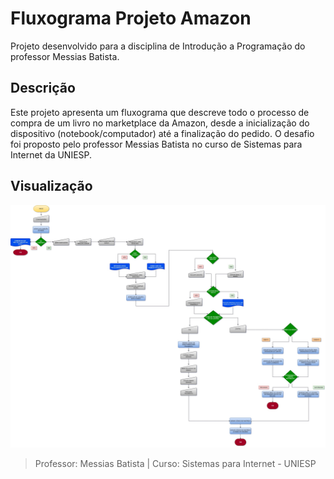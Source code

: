 # Fluxograma Projeto Amazon

Projeto desenvolvido para a disciplina de Introdução a Programação do professor Messias Batista.

## Descrição
Este projeto apresenta um fluxograma que descreve todo o processo de compra de um livro no marketplace da Amazon, desde a inicialização do dispositivo (notebook/computador) até a finalização do pedido.
O desafio foi proposto pelo professor Messias Batista no curso de Sistemas para Internet da UNIESP.

## Visualização
![Fluxograma](Diagrama-Amazon.jpg)

>Professor: Messias Batista | 
> Curso: Sistemas para Internet - UNIESP
